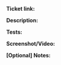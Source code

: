 **Ticket link:**
<!--  Add the ticket number and a link to the ticket associated with this pull request -->

**Description:**
<!-- Describe the goals of this pull request -->

**Tests:**
<!-- Describe the tests that you have done to ensure that the code is working as expected. Screenshots or videos are also helpful. -->

**Screenshot/Video:**
<!-- Attach screenshots or videos to demonstrate the changes introduced by this pull request -->

**[Optional] Notes:**
<!-- Provide any extra context or details that might be important for the reviewer -->
